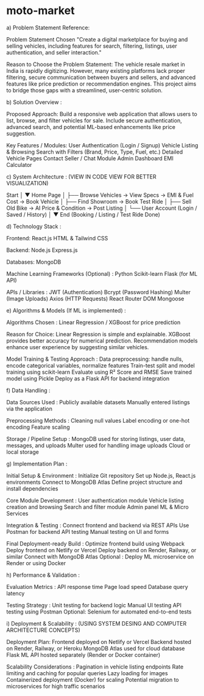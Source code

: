 # moto-market
a) Problem Statement Reference:

Problem Statement Chosen
"Create a digital marketplace for buying and selling vehicles, including features for search, filtering, listings, user authentication, and seller interaction."

Reason to Choose the Problem Statement:
The vehicle resale market in India is rapidly digitizing. However, many existing platforms lack proper filtering, secure communication between buyers and sellers, and advanced features like price prediction or recommendation engines. This project aims to bridge those gaps with a streamlined, user-centric solution.

b) Solution Overview :

Proposed Approach:
Build a responsive web application that allows users to list, browse, and filter vehicles for sale. Include secure authentication, advanced search, and potential ML-based enhancements like price suggestion.

Key Features / Modules:
User Authentication (Login / Signup)
Vehicle Listing & Browsing
Search with Filters (Brand, Price, Type, Fuel, etc.)
Detailed Vehicle Pages
Contact Seller / Chat Module
Admin Dashboard
EMI Calculator

c) System Architecture : (VIEW IN CODE VIEW FOR BETTER VISUALIZATION)

   Start
  │
  ▼
Home Page
  │
  ├── Browse Vehicles → View Specs → EMI & Fuel Cost → Book Vehicle
  │
  ├── Find Showroom → Book Test Ride
  │
  ├── Sell Old Bike → AI Price & Condition → Post Listing
  │
  └── User Account (Login / Saved / History)
  │
  ▼
End (Booking / Listing / Test Ride Done)

d) Technology Stack :

Frontend:
React.js
HTML & Tailwind CSS

Backend:
Node.js
Express.js

Databases:
MongoDB 

Machine Learning Frameworks (Optional) :
Python
Scikit-learn
Flask (for ML API)

APIs / Libraries :
JWT (Authentication)
Bcrypt (Password Hashing)
Multer (Image Uploads)
Axios (HTTP Requests)
React Router DOM
Mongoose

e) Algorithms & Models (If ML is implemented) :

Algorithms Chosen :
Linear Regression / XGBoost for price prediction

Reason for Choice:
Linear Regression is simple and explainable. XGBoost provides better accuracy for numerical prediction. Recommendation models enhance user experience by suggesting similar vehicles.

Model Training & Testing Approach :
Data preprocessing: handle nulls, encode categorical variables, normalize features
Train-test split and model training using scikit-learn
Evaluate using R² Score and RMSE
Save trained model using Pickle
Deploy as a Flask API for backend integration

f) Data Handling :

Data Sources Used :
Publicly available datasets 
Manually entered listings via the application

Preprocessing Methods :
Cleaning null values
Label encoding or one-hot encoding
Feature scaling 

Storage / Pipeline Setup :
MongoDB used for storing listings, user data, messages, and uploads
Multer used for handling image uploads
Cloud or local storage

g) Implementation Plan :

Initial Setup & Environment :
Initialize Git repository
Set up Node.js, React.js environments
Connect to MongoDB Atlas
Define project structure and install dependencies

Core Module Development :
User authentication module
Vehicle listing creation and browsing
Search and filter module
Admin panel
ML & Micro Services

Integration & Testing :
Connect frontend and backend via REST APIs
Use Postman for backend API testing
Manual testing on UI and forms

Final Deployment-ready Build :
Optimize frontend build using Webpack
Deploy frontend on Netlify or Vercel
Deploy backend on Render, Railway, or similar
Connect with MongoDB Atlas
Optional : Deploy ML microservice on Render or using Docker

h) Performance & Validation :

Evaluation Metrics :
API response time
Page load speed
Database query latency

Testing Strategy :
Unit testing for backend logic 
Manual UI testing
API testing using Postman
Optional: Selenium for automated end-to-end tests

i) Deployment & Scalability : (USING SYSTEM DESING AND COMPUTER ARCHITECTURE CONCEPTS)

Deployment Plan:
Frontend deployed on Netlify or Vercel
Backend hosted on Render, Railway, or Heroku
MongoDB Atlas used for cloud database
Flask ML API hosted separately (Render or Docker container)

Scalability Considerations :
Pagination in vehicle listing endpoints
Rate limiting and caching for popular queries
Lazy loading for images
Containerized deployment (Docker) for scaling
Potential migration to microservices for high traffic scenarios
